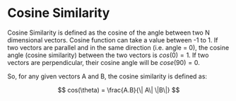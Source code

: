 # Cosine Similarity

Cosine Similarity is defined as the cosine of the angle between two N dimensional vectors. Cosine function can take a value between -1 to 1. If two vectors are parallel and in the same direction (i.e. angle = 0), the cosine angle (cosine similarity) between the two vectors is $cos(0) = 1$. If two vectors are perpendicular, their cosine angle will be $cose(90) = 0$. 

So, for any given vectors A and B, the cosine similarity is defined as:

$$
    cos(\theta) = \frac{A.B}{\| A\|  \|B\|}
$$